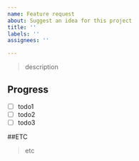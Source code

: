 ```yaml
---
name: Feature request
about: Suggest an idea for this project
title: ''
labels: ''
assignees: ''

---
```


> description

## Progress
- [ ] todo1
- [ ] todo2
- [ ] todo3

##ETC
> etc
